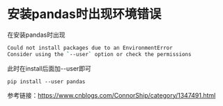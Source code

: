 # 安装pandas时出现环境错误

在安装pandas时出现

~~~bash
Could not install packages due to an EnvironmentError
Consider using the `--user` option or check the permissions
~~~

此时在install后面加--user即可

`pip install --user pandas`

参考链接：https://www.cnblogs.com/ConnorShip/category/1347491.html
